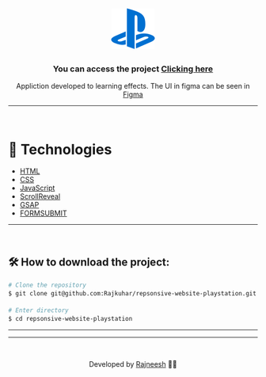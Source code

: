 <h1 align="center">
    <img src="./assets/svg/logo.svg">
</h1>




<h3 align="center">You can access the project <a href="https://major-rho.vercel.app/" target="_blank">Clicking here</a></h3>

<p align="center">Appliction developed to learning effects. The UI in figma can be seen in <a href="https://www.figma.com/file/0Kpr4fo1QTyyhruZDEbCBz/Repsonsive-Website-PlayStation?node-id=1%3A1886" target="_blank">Figma</a> </p>

---

</br>

# 🚀 Technologies

- [HTML](https://www.w3schools.com/html/)
- [CSS](https://www.w3schools.com/css/)
- [JavaScript](https://developer.mozilla.org/en-US/docs/Web/JavaScript)
- [ScrollReveal](https://scrollrevealjs.org/)
- [GSAP](https://greensock.com/gsap/)
- [FORMSUBMIT](https://formsubmit.co/)

---

<br/>

## 🛠 How to download the project:

```bash
# Clone the repository
$ git clone git@github.com:Rajkuhar/repsonsive-website-playstation.git

# Enter directory
$ cd repsonsive-website-playstation
```

---

---

<br/>

<p align="center"> Developed by <a href="[https://www.linkedin.com/in//](https://www.linkedin.com/in/rajneesh-8624b51aa/)">Rajneesh</a> ✌🏼</p>
